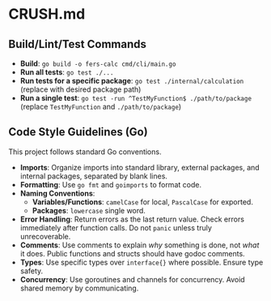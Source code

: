 # CRUSH.md

## Build/Lint/Test Commands

- **Build**: `go build -o fers-calc cmd/cli/main.go`
- **Run all tests**: `go test ./...`
- **Run tests for a specific package**: `go test ./internal/calculation` (replace with desired package path)
- **Run a single test**: `go test -run ^TestMyFunction$ ./path/to/package` (replace `TestMyFunction` and `./path/to/package`)

## Code Style Guidelines (Go)

This project follows standard Go conventions.

- **Imports**: Organize imports into standard library, external packages, and internal packages, separated by blank lines.
- **Formatting**: Use `go fmt` and `goimports` to format code.
- **Naming Conventions**:
    - **Variables/Functions**: `camelCase` for local, `PascalCase` for exported.
    - **Packages**: `lowercase` single word.
- **Error Handling**: Return errors as the last return value. Check errors immediately after function calls. Do not `panic` unless truly unrecoverable.
- **Comments**: Use comments to explain _why_ something is done, not _what_ it does. Public functions and structs should have godoc comments.
- **Types**: Use specific types over `interface{}` where possible. Ensure type safety.
- **Concurrency**: Use goroutines and channels for concurrency. Avoid shared memory by communicating.
